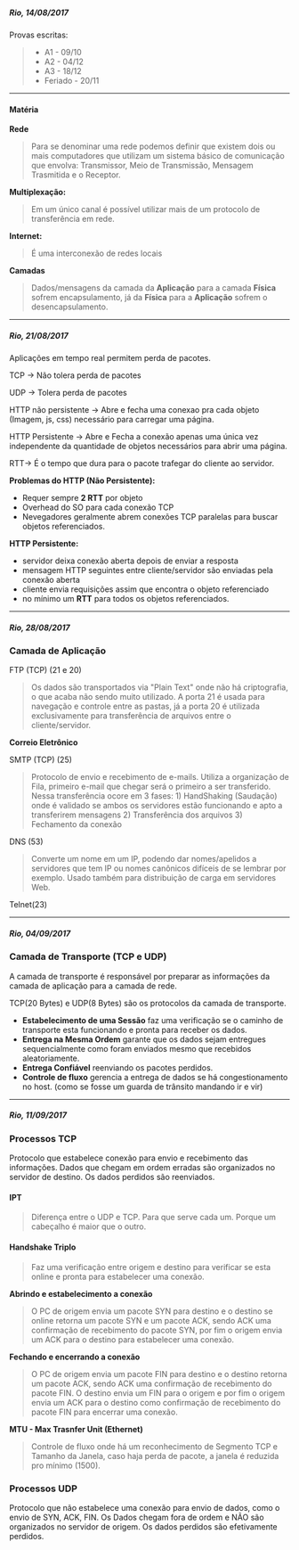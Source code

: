 ##### Rio, 14/08/2017

Provas escritas:
>- A1 - 09/10
>- A2 - 04/12
>- A3 - 18/12
>- Feriado - 20/11

***
#### Matéria

**Rede**
> Para se denominar uma rede podemos definir que existem dois ou mais computadores que utilizam um sistema básico de comunicação que envolva: Transmissor, Meio de Transmissão, Mensagem Trasmitida e o Receptor.

**Multiplexação:**
> Em um único canal é possível utilizar mais de um protocolo de transferência em rede.

**Internet:** 
> É uma interconexão de redes locais

**Camadas**
> Dados/mensagens da camada da **Aplicação** para a camada **Física** sofrem encapsulamento, já da **Física** para a **Aplicação** sofrem o desencapsulamento.


***


##### Rio, 21/08/2017

Aplicações em tempo real permitem perda de pacotes.

TCP -> Não tolera perda de pacotes

UDP -> Tolera perda de pacotes

HTTP não persistente -> Abre e fecha uma conexao pra cada objeto (Imagem, js, css) necessário para carregar uma página.

HTTP Persistente -> Abre e Fecha a conexão apenas uma única vez independente da quantidade de objetos necessários para abrir uma página.

RTT-> É o tempo que dura para o pacote trafegar do cliente ao servidor.

**Problemas do HTTP (Não Persistente):**
- Requer sempre **2 RTT** por objeto
- Overhead do SO para cada conexão TCP
- Nevegadores geralmente abrem conexões TCP paralelas  para buscar objetos referenciados.
 
**HTTP Persistente:**
- servidor deixa conexão aberta depois de enviar a resposta
- mensagem HTTP seguintes entre cliente/servidor são enviadas pela conexão aberta
- cliente envia requisições assim  que encontra o objeto referenciado
- no mínimo um **RTT** para todos os objetos referenciados.



***


##### Rio, 28/08/2017

### Camada de Aplicação

FTP (TCP) (21 e 20)
> Os dados são transportados via "Plain Text" onde não há criptografia, o que acaba não sendo muito utilizado. A porta 21 é usada para navegação e controle entre as pastas, já a porta 20 é utilizada exclusivamente para transferência de arquivos entre o cliente/servidor.


**Correio Eletrônico**

SMTP (TCP) (25) 
> Protocolo de envio e recebimento de e-mails. Utiliza a organização de Fila, primeiro e-mail que chegar será o primeiro a ser transferido. Nessa transferência ocore em 3 fases:
    1) HandShaking (Saudação) onde é validado se ambos os servidores estão funcionando e apto a transferirem mensagens
    2) Transferência dos arquivos
    3) Fechamento da conexão

DNS (53)
> Converte um nome em um IP, podendo dar nomes/apelidos a servidores que tem IP ou nomes canônicos difíceis de se lembrar por exemplo. Usado também para distribuição de carga em servidores Web.

Telnet(23)


***


##### Rio, 04/09/2017

### Camada de Transporte (TCP e UDP)
A camada de transporte é responsável por preparar as informações da camada de aplicação para a camada de rede.

TCP(20 Bytes) e UDP(8 Bytes) são os protocolos da camada de transporte.
- **Estabelecimento de uma Sessão** faz uma verificação se o caminho de transporte esta funcionando e pronta para receber os dados.
- **Entrega na Mesma Ordem** garante que os dados sejam entregues sequencialmente como foram enviados mesmo que recebidos aleatoriamente.
- **Entrega Confiável** reenviando os pacotes perdidos.
- **Controle de fluxo** gerencia a entrega de dados se há congestionamento no host. (como se fosse um guarda de trânsito mandando ir e vir)


***


##### Rio, 11/09/2017

### Processos TCP
Protocolo que estabelece conexão para envio e recebimento das informações. Dados que chegam em ordem erradas são organizados no servidor de destino. Os dados perdidos são reenviados.

#### IPT
> Diferença entre o UDP e TCP. Para que serve cada um. Porque um cabeçalho é maior que o outro.

#### Handshake Triplo
> Faz uma verificação entre origem e destino para verificar se esta online e pronta para estabelecer uma conexão. 

**Abrindo e estabelecimento a conexão**
> O PC de origem envia um pacote  SYN para destino e o destino se online retorna um pacote SYN e um pacote ACK, sendo ACK uma confirmação de recebimento do pacote SYN, por fim o origem envia um ACK para o destino para estabelecer uma conexão.

**Fechando e encerrando a conexão**
> O PC de origem envia um pacote FIN para destino e o destino retorna um pacote ACK, sendo ACK uma confirmação de recebimento do pacote FIN. O destino envia um FIN para o origem e por fim o origem envia um ACK para o destino como confirmação de recebimento do pacote FIN para encerrar uma conexão.


**MTU - Max Trasnfer Unit (Ethernet)**
> Controle de fluxo onde há um reconhecimento de Segmento TCP e Tamanho da Janela, caso haja perda de pacote, a janela é reduzida pro mínimo (1500).



### Processos UDP
Protocolo que não estabelece uma conexão para envio de dados, como o envio de SYN, ACK, FIN. Os Dados chegam fora de ordem e NÃO são organizados no servidor de origem. Os dados perdidos são efetivamente perdidos.



















